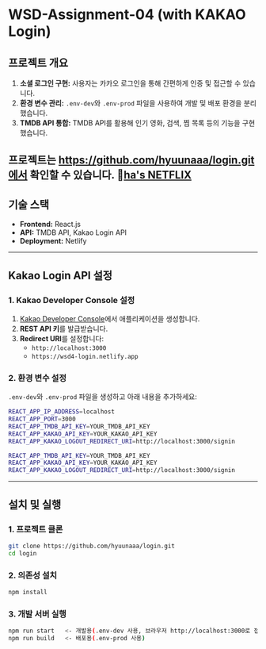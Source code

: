 # WSD-Assignment-04 (with KAKAO Login)

## 프로젝트 개요

1. **소셜 로그인 구현:** 사용자는 카카오 로그인을 통해 간편하게 인증 및 접근할 수 있습니다.  
2. **환경 변수 관리:** `.env-dev`와 `.env-prod` 파일을 사용하여 개발 및 배포 환경을 분리했습니다.  
3. **TMDB API 통합:** TMDB API를 활용해 인기 영화, 검색, 찜 목록 등의 기능을 구현했습니다.  

프로젝트는 https://github.com/hyuunaaa/login.git에서 확인할 수 있습니다.
🚀**[ha's NETFLIX](https://wsd4-login.netlify.app/)**
---

## 기술 스택

- **Frontend:** React.js  
- **API:** TMDB API, Kakao Login API  
- **Deployment:** Netlify  

---

## Kakao Login API 설정

### 1. Kakao Developer Console 설정

1. [Kakao Developer Console](https://developers.kakao.com/)에서 애플리케이션을 생성합니다.
2. **REST API 키**를 발급받습니다.
3. **Redirect URI**를 설정합니다:  
   - `http://localhost:3000`  
   - `https://wsd4-login.netlify.app`

### 2. 환경 변수 설정

`.env-dev`와 `.env-prod` 파일을 생성하고 아래 내용을 추가하세요:

```bash
REACT_APP_IP_ADDRESS=localhost
REACT_APP_PORT=3000
REACT_APP_TMDB_API_KEY=YOUR_TMDB_API_KEY
REACT_APP_KAKAO_API_KEY=YOUR_KAKAO_API_KEY
REACT_APP_KAKAO_LOGOUT_REDIRECT_URI=http://localhost:3000/signin
```

```bash
REACT_APP_TMDB_API_KEY=YOUR_TMDB_API_KEY
REACT_APP_KAKAO_API_KEY=YOUR_KAKAO_API_KEY
REACT_APP_KAKAO_LOGOUT_REDIRECT_URI=http://localhost:3000/signin
```

---

## 설치 및 실행

### 1. 프로젝트 클론

```bash
git clone https://github.com/hyuunaaa/login.git
cd login
```

### 2. 의존성 설치

```bash
npm install
```

### 3. 개발 서버 실행 

```bash
npm run start   <- 개발용(.env-dev 사용, 브라우저 http://localhost:3000로 접속)
npm run build   <- 배포용(.env-prod 사용)
```
